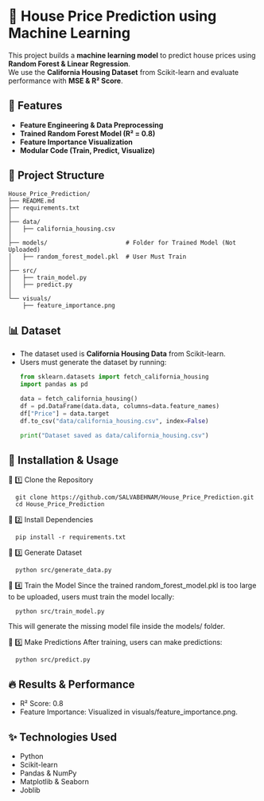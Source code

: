 # 🏡 House Price Prediction using Machine Learning
This project builds a **machine learning model** to predict house prices using **Random Forest & Linear Regression**.  
We use the **California Housing Dataset** from Scikit-learn and evaluate performance with **MSE & R² Score**.
 
## 📌 Features
- **Feature Engineering & Data Preprocessing**
- **Trained Random Forest Model (R² = 0.8)**
- **Feature Importance Visualization**
- **Modular Code (Train, Predict, Visualize)**

## 📂 Project Structure
    House_Price_Prediction/
    ├── README.md                  
    ├── requirements.txt            
    │
    ├── data/                        
    │   ├── california_housing.csv
    │
    ├── models/                      # Folder for Trained Model (Not Uploaded)
    │   ├── random_forest_model.pkl  # User Must Train
    │
    ├── src/                         
    │   ├── train_model.py          
    │   ├── predict.py            
    │
    └── visuals/                  
        ├── feature_importance.png
      
## 📊 Dataset
- The dataset used is **California Housing Data** from Scikit-learn.
- Users must generate the dataset by running:
  ```python
  from sklearn.datasets import fetch_california_housing
  import pandas as pd

  data = fetch_california_housing()
  df = pd.DataFrame(data.data, columns=data.feature_names)
  df["Price"] = data.target
  df.to_csv("data/california_housing.csv", index=False)

  print("Dataset saved as data/california_housing.csv")
## 🚀 Installation & Usage
  🔹 1️⃣ Clone the Repository
    
      git clone https://github.com/SALVABEHNAM/House_Price_Prediction.git
      cd House_Price_Prediction
      
  🔹 2️⃣ Install Dependencies
    
      pip install -r requirements.txt
  
  🔹 3️⃣ Generate Dataset
      
      python src/generate_data.py
  🔹 4️⃣ Train the Model
  Since the trained random_forest_model.pkl is too large to be uploaded, users must train the model locally:
  
      python src/train_model.py
  
  This will generate the missing model file inside the models/ folder.
  
  🔹 5️⃣ Make Predictions
  After training, users can make predictions:
  
      python src/predict.py

## 🔥 Results & Performance
  - R² Score: 0.8
  - Feature Importance: Visualized in visuals/feature_importance.png.
## ✨ Technologies Used
- Python
- Scikit-learn
- Pandas & NumPy
- Matplotlib & Seaborn
- Joblib

